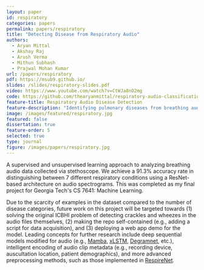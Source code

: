 ```yaml
---
layout: paper
id: respiratory
categories: papers
permalink: papers/respiratory
title: "Detecting Disease from Respiratory Audio"
authors:
  - Aryan Mittal
  - Akshay Raj
  - Arush Verma
  - Mithun Subhash
  - Prajwal Mohan Kumar
url: /papers/respiratory
pdf: https://msub9.github.io/
slides: /slides/respiratory-slides.pdf
video: https://www.youtube.com/watch?v=CtWJa8nO2mg
code: https://github.com/thearyanmittal/respiratory-audio-classification
feature-title: Respiratory Audio Disease Detection
feature-description: "Identifying pulmonary diseases from breathing audio samples."
image: /images/featured/respiratory.jpg
featured: false
dissertation: true
feature-order: 5
selected: true
type: journal
figure: /images/papers/respiratory.jpg
---
```


A supervised and unsupervised learning approach to analyzing breathing audio data collected via stethoscope. We achieve a 91.3% accuracy rate in distinguishing between 7 different respiratory conditions using a ResNet-based architecture on audio spectrograms. This was completed as my final project for Georgia Tech's CS 7641: Machine Learning.

Due to the scarcity of examples in the dataset compared to the number of disease categories, future work on this project will be targeted towards (1) solving the original ICBHI problem of detecting crackles and wheezes in the audio files themselves, (2) making the repo self-contained (e.g., adding a script for data acquisition), and (3) deploying a web app demo for the model. Leading concepts for further research include deep sequential models modified for audio (e.g., [Mamba](https://doi.org/10.1109/SLT61566.2024.10832304), [xLSTM](https://doi.org/10.48550/arXiv.2408.16568), [Degramnet](https://doi.org/10.1007/s00521-023-08849-7), etc.), intelligent encoding of audio clip metadata (e.g., recording device, auscultation location, patient demographics), and more advanced preprocessing methods, such as those implemented in [RespireNet](https://ieeexplore.ieee.org/document/9630091).